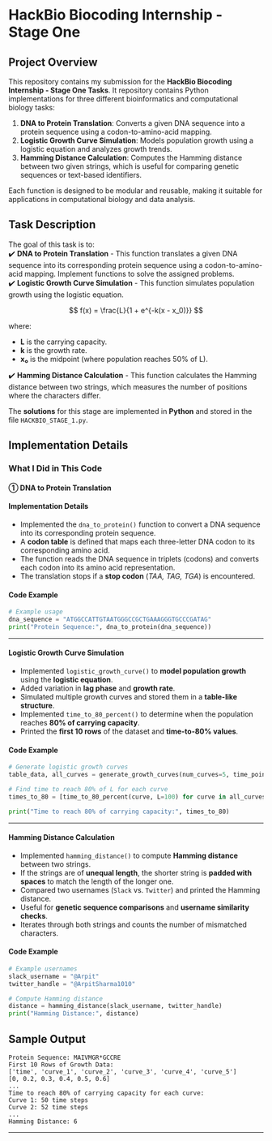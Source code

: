 
# HackBio Biocoding Internship - Stage One

## Project Overview

This repository contains my submission for the **HackBio Biocoding Internship - Stage One Tasks**. 
It repository contains Python implementations for three different bioinformatics and computational biology tasks:

1. **DNA to Protein Translation**: Converts a given DNA sequence into a protein sequence using a codon-to-amino-acid mapping.
2. **Logistic Growth Curve Simulation**: Models population growth using a logistic equation and analyzes growth trends.
3. **Hamming Distance Calculation**: Computes the Hamming distance between two given strings, which is useful for comparing genetic sequences or text-based identifiers.

Each function is designed to be modular and reusable, making it suitable for applications in computational biology and data analysis.



## Task Description
The goal of this task is to:\
✔️ **DNA to Protein Translation** - This function translates a given DNA sequence into its corresponding protein sequence using a codon-to-amino-acid mapping.
Implement functions to solve the assigned problems.\
✔️ **Logistic Growth Curve Simulation** - This function simulates population growth using the logistic equation.

$$
f(x) = \frac{L}{1 + e^{-k(x - x_0)}}
$$

where:
- **L** is the carrying capacity.
- **k** is the growth rate.
- **x₀** is the midpoint (where population reaches 50% of L).

✔️ **Hamming Distance Calculation** - This function calculates the Hamming distance between two strings, which measures the number of positions where the characters differ.

The **solutions** for this stage are implemented in **Python** and stored in the file `HACKBIO_STAGE_1.py`.




## Implementation Details

### What I Did in This Code

#### ➀ DNA to Protein Translation

#### **Implementation Details**

- Implemented the `dna_to_protein()` function to convert a DNA sequence into its corresponding protein sequence.
- A **codon table** is defined that maps each three-letter DNA codon to its corresponding amino acid.
- The function reads the DNA sequence in triplets (codons) and converts each codon into its amino acid representation.
- The translation stops if a **stop codon** (*TAA, TAG, TGA*) is encountered.

#### **Code Example**

```python
# Example usage
dna_sequence = "ATGGCCATTGTAATGGGCCGCTGAAAGGGTGCCCGATAG"
print("Protein Sequence:", dna_to_protein(dna_sequence))
```

---
#### Logistic Growth Curve Simulation

- Implemented `logistic_growth_curve()` to **model population growth** using the **logistic equation**.
- Added variation in **lag phase** and **growth rate**.
- Simulated multiple growth curves and stored them in a **table-like structure**.
- Implemented `time_to_80_percent()` to determine when the population reaches **80% of carrying capacity**.
- Printed the **first 10 rows** of the dataset and **time-to-80% values**.

#### **Code Example**

```python
# Generate logistic growth curves
table_data, all_curves = generate_growth_curves(num_curves=5, time_points=100)

# Find time to reach 80% of L for each curve
times_to_80 = [time_to_80_percent(curve, L=100) for curve in all_curves]

print("Time to reach 80% of carrying capacity:", times_to_80)
```

---

#### Hamming Distance Calculation

- Implemented `hamming_distance()` to compute **Hamming distance** between two strings.
- If the strings are of **unequal length**, the shorter string is **padded with spaces** to match the length of the longer one.
- Compared two usernames (`Slack` vs. `Twitter`) and printed the Hamming distance.
- Useful for **genetic sequence comparisons** and **username similarity checks**.
- Iterates through both strings and counts the number of mismatched characters.

#### **Code Example**

```python
# Example usernames
slack_username = "@Arpit"
twitter_handle = "@ArpitSharma1010"

# Compute Hamming distance
distance = hamming_distance(slack_username, twitter_handle)
print("Hamming Distance:", distance)
```


## Sample Output

```
Protein Sequence: MAIVMGR*GCCRE
First 10 Rows of Growth Data:
['time', 'curve_1', 'curve_2', 'curve_3', 'curve_4', 'curve_5']
[0, 0.2, 0.3, 0.4, 0.5, 0.6]
...
Time to reach 80% of carrying capacity for each curve:
Curve 1: 50 time steps
Curve 2: 52 time steps
...
Hamming Distance: 6
```

---
